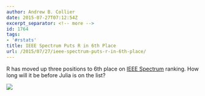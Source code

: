 ```yaml
---
author: Andrew B. Collier
date: 2015-07-27T07:12:54Z
excerpt_separator: <!-- more -->
id: 1764
tags:
- '#rstats'
title: IEEE Spectrum Puts R in 6th Place
url: /2015/07/27/ieee-spectrum-puts-r-in-6th-place/
---
```


R has moved up three positions to 6th place on [IEEE Spectrum](http://spectrum.ieee.org/computing/software/the-2015-top-ten-programming-languages) ranking. How long will it be before Julia is on the list?

<!--more-->

<img src="/img/2015/07/IEEE-Spectrum-2015.jpg">